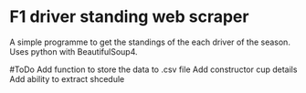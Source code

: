 # F1 driver standing web scraper

A simple programme to get the standings of the each driver of the season. Uses python with BeautifulSoup4.

#ToDo
Add function to store the data to .csv file
Add constructor cup details
Add ability to extract shcedule 
